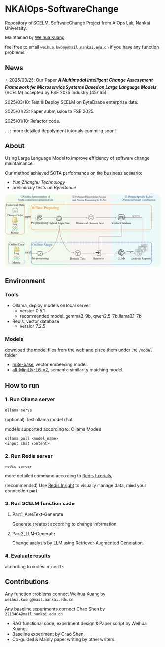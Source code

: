 # NKAIOps-SoftwareChange

Repository of SCELM, SoftwareChange Project from AIOps Lab, Nankai University.

Maintained by [Weihua Kuang](https://github.com/waywooKwong), 

feel free to email `weihua.kwong@mail.nankai.edu.cn` if you have any function problems.

## News

⭐️ 2025/03/25: Our Paper ***A Multimodal Intelligent Change Assessment Framework for Microservice
Systems Based on Large Language Models*** (SCELM) accepted by FSE 2025 Industry (45/165)!

2025/03/10: Test & Deploy SCELM on ByteDance enterprise data.

2025/01/23: Paper submission to FSE 2025.

2025/01/10: Refactor code.

... : more detailed depolyment tutorials comming soon!

## About

Using Large Language Model to improve efficiency of software change maintainance.

Our method achieved SOTA performance on the business scenario: 

- *Yun Zhanghu Technology*
- preliminary tests on *ByteDance*

<img src="pic/image.png" width="800" alt="示意图">

## Environment

### Tools

- Ollama, deploy models on local server
  - version 0.5.1
  - recommended model: gemma2-9b, qwen2.5-7b,llama3.1-7b
- Redis, vector database
  - version 7.2.5

### Models

download the model files from the web and place them under the `/model` folder

- [m3e-base](https://huggingface.co/moka-ai/m3e-base), vector embeeding model.
- [all-MiniLM-L6-v2](https://huggingface.co/sentence-transformers/all-MiniLM-L6-v2), semantic similarity matching model.

## How to run

### 1. Run Ollama server

```
ollama serve
```

(optional) Test ollama model chat

models supported according to:  [Ollama Models](https://ollama.com/search)

```
ollama pull <model_name>
<input chat content>
```

### 2. Run Redis server

```
redis-server
```

more detailed command according to [Redis tutorials](https://redis.io/docs/latest/),

(recommended) Use [Redis Insight](https://redis.io/insight/) to visually manage data, mind your connection port.

### 3. Run SCELM function code

1. Part1_AreaText-Generate

   Generate areatext according to change information.
2. Part2_LLM-Generate

   Change analysis by LLM using Retriever-Augmented Generation.

### 4. Evaluate results

according to codes in `/utils`

## Contributions

Any function problems connect [Weihua Kuang](https://github.com/waywooKwong) by `weihua.kwong@mail.nankai.edu.cn`

Any baseline experiments connect [Chao Shen](https://github.com/sc2213404) by `2213404@mail.nankai.edu.cn`

- RAG functional code, experiment design & Paper script by Weihua Kuang,
- Baseline experiment by Chao Shen,
- Co-guided & Mainly paper writing by other writers.

